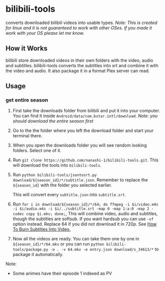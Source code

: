 # bilibili-tools

converts downloaded bilibili videos into usable types. _Note: This is created for linux and it is not guaranteed to work with other OSes. If you made it work with your OS please let me know._

## How it Works

bilibili store downloaded videos in their own folders with the video, audio and subtitles. bilibili-tools converts the subtitles into srt and combine it with the video and audio. It also package it in a format Plex server can read.

## Usage

### get entire season

1. First take the downloads folder from bilibili and put it into your computer. You can find it inside `Android/data/com.bstar.intl/download`. _Note: you should download the entire season first_

2. Go to the the folder where you left the download folder and start your terminal there.

3. When you open the downloads folder you will see random looking folders. Select one of it.

4. Run `git clone https://github.com/nanashi-1/bilibili-tools.git`. This will download the tools into `bilibili-tools`.

5. Run `python bilibili-tools/jsontosrt.py download/${season_id}/*/subtitle.json`. Remember to replace the `${season_id}` with the folder you selected earlier.

   This will convert every `subtitle.json` into `subtitle.srt`.

6. Run `for i in download/${season_id}/*/64; do ffmpeg -i $i/video.m4s -i $i/audio.m4s -i $i/../subtitle.srt -map 0 -map 1:a:0 -map 2 -codec copy $i.mkv; done;`, This will combine video, audio and subtitles, though the subtitles are softsub. If you want hardsub you can use `-vf` option instead. Replace 64 if you did not download it in 720p. See [How To Burn Subtitles Into Video.](https://trac.ffmpeg.org/wiki/HowToBurnSubtitlesIntoVideo)

7. Now all the videos are ready. You can take them one by one in `${season_id}/*/64.mkv` or you can run `python bilibili-tools/package.py -o . -v 64.mkv -e entry.json download/s_34613/*` to package it automatically.

Note:

- Some animes have their episode 1 indexed as PV
